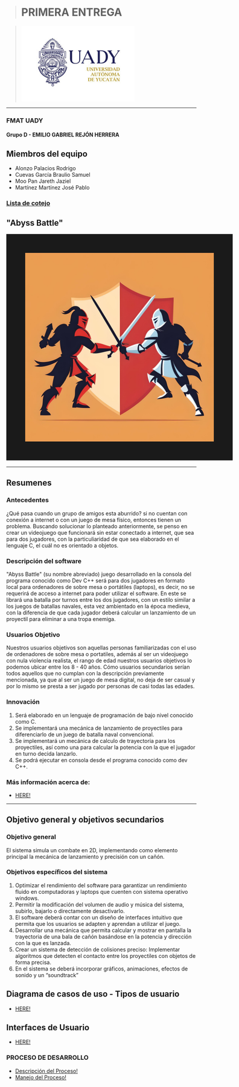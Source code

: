 > # PRIMERA ENTREGA

>![UADY logo](https://github.com/JarethJaziel/Abyss_Battle/blob/9bacc1249e87e47c6df1093284fe8fbb80c0d5c6/Assets/logoUADY.jpg)

---
### FMAT UADY
#### Grupo D - EMILIO GABRIEL REJÓN HERRERA

## Miembros del equipo
 - Alonzo Palacios Rodrigo
 - Cuevas García Braulio Samuel
 - Moo Pan Jareth Jaziel
 - Martínez Martínez José Pablo

### [Lista de cotejo](https://github.com/JarethJaziel/Abyss_Battle/blob/2dde59fbf05bee5752ac5cd0b94977d2579d6b57/Assets/Lista%20de%20Cotejo%20-%20Propuesta%20Proyecto%20-%20Equipo%20CForce.pdf)

## "Abyss Battle"

<img src="Assets\Logo_Prov.jpg" width="500" height="500" border="50"/>

---
## Resumenes

### Antecedentes
¿Qué pasa cuando un grupo de amigos esta aburrido? si no cuentan con conexión a internet o con un juego de mesa físico, entonces tienen un problema. Buscando solucionar lo planteado anteriormente, se penso en crear un videojuego que funcionará sin estar conectado a internet, que sea para dos jugadores, con la particuliaridad de que sea elaborado en el lenguaje C, el cuál no es orientado a objetos. 

### Descripción del software
"Abyss Battle" (su nombre abreviado) juego desarrollado en la consola del programa conocido como Dev C++ será para dos jugadores en formato local para ordenadores de sobre mesa o portátiles (laptops), es decir, no se requerirá de acceso a internet para poder utilizar el software. En este se librará una batalla por turnos entre los dos jugadores, con un estilo similar a los juegos de batallas navales, esta vez ambientado en la época medieva, con la diferencia de que cada jugador deberá calcular un lanzamiento de un proyectil para eliminar a una tropa enemiga. 

### Usuarios Objetivo

Nuestros usuarios objetivos son aquellas personas familiarizadas con el uso de ordenadores de sobre mesa o portatiles, además al ser un videojuego con nula violencia realista, el rango de edad nuestros usuarios objetivos lo podemos ubicar entre los 8 - 40 años. Cómo usuarios secundarios serían todos aquellos que no cumplan con la descripción previamente mencionada, ya que al ser un juego de mesa digital, no deja de ser casual y por lo mismo se presta a ser jugado por personas de casi todas las edades.

### Innovación
1. Será elaborado en un lenguaje de programación de bajo nivel conocido como C.
2. Se implementará una mecánica de lanzamiento de proyectiles para diferenciarlo de un juego de batalla naval convencional.
3. Se implementará un mecánica de calculo de trayectoria para los proyectiles, así como una para calcular la potencia con la que el jugador en turno decida lanzarlo.
4. Se podrá ejecutar en consola desde el programa conocido como dev C++.



### Más información acerca de:

- [HERE!](Product[AboutOurGame])

---
## Objetivo general y objetivos secundarios

### Objetivo general
El sistema simula un combate en 2D, implementando como elemento principal la mecánica
de lanzamiento y precisión con un cañón.

### Objetivos específicos del sistema
1. Optimizar el rendimiento del software para garantizar un rendimiento fluido en 
computadoras y laptops que cuenten con sistema operativo windows.
2. Permitir la modificación del volumen de audio y música del sistema, subirlo, bajarlo 
o directamente desactivarlo.
3. El software deberá contar con un diseño de interfaces intuitivo que permita que los 
usuarios se adapten y aprendan a utilizar el juego. 
4. Desarrollar una mecánica que permita calcular y mostrar en pantalla la trayectoria 
de una bala de cañón basándose en la potencia y dirección con la que es lanzada.
5. Crear un sistema de detección de colisiones preciso: Implementar algoritmos que 
detecten el contacto entre los proyectiles con objetos de forma precisa.
6. En el sistema se deberá incorporar gráficos, animaciones, efectos de sonido y un 
“soundtrack”

## Diagrama de casos de uso - Tipos de usuario
- [HERE!](https://github.com/JarethJaziel/Abyss_Battle/blob/9bacc1249e87e47c6df1093284fe8fbb80c0d5c6/Artifacts/Use%20Case%20Diagram%20for%20Abyss%20Battle.png)


## Interfaces de Usuario
- [HERE!](https://github.com/JarethJaziel/Abyss_Battle/tree/9bacc1249e87e47c6df1093284fe8fbb80c0d5c6/Design)


### PROCESO DE DESARROLLO

- [Descripción del Proceso!](Roles&Organization)
- [Manejo del Proceso!](Roles&Organization)




